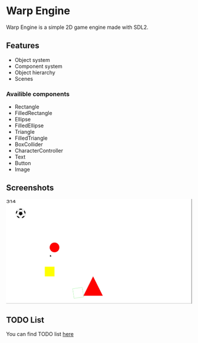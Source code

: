 # Warp Engine

Warp Engine is a simple 2D game engine made with SDL2.

## Features

- Object system
- Component system
- Object hierarchy
- Scenes

### Availible components

- Rectangle
- FilledRectangle
- Ellipse 
- FilledEllipse
- Triangle
- FilledTriangle
- BoxCollider
- CharacterController
- Text
- Button
- Image

## Screenshots

![Basic](Preview/Basic.png)

## TODO List

You can find TODO list [here](https://cloud.natesworks.com/index.php/s/4SMJ5zXxezTAy4R)